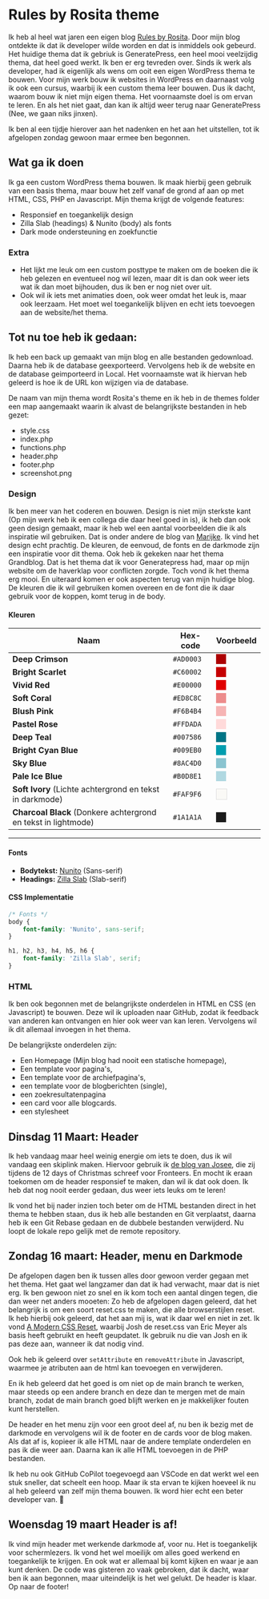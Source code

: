 # Rules by Rosita theme

Ik heb al heel wat jaren een eigen blog [Rules by Rosita](https://www.rulesbyrosita.nl/). Door mijn blog ontdekte ik dat ik developer wilde worden en dat is inmiddels ook gebeurd. 
Het huidige thema dat ik gebriuk is GeneratePress, een heel mooi veelzijdig thema, dat heel goed werkt. Ik ben er erg tevreden over. Sinds ik werk als developer, had ik eigenlijk als wens om ooit een eigen WordPress thema te bouwen. Voor mijn werk bouw ik websites  in WordPress en daarnaast volg ik ook een cursus, waarbij ik een custom thema leer bouwen. Dus ik dacht, waarom bouw ik niet mijn eigen thema. Het voornaamste doel is om ervan te leren. En als het niet gaat, dan kan ik altijd weer terug naar GeneratePress (Nee, we gaan niks jinxen).

Ik ben al een tijdje hierover aan het nadenken en het aan het uitstellen, tot ik afgelopen zondag gewoon maar ermee ben begonnen. 

## Wat ga ik doen

Ik ga een custom WordPress thema bouwen. Ik maak hierbij geen gebruik van een basis thema, maar bouw het zelf vanaf de grond af aan op met HTML, CSS, PHP en Javascript. Mijn thema krijgt de volgende features:

* Responsief en toegankelijk design
* Zilla Slab (headings) & Nunito (body) als fonts
* Dark mode ondersteuning en zoekfunctie

### Extra 

 * Het lijkt me leuk om een custom posttype te maken om de boeken die ik heb gelezen en eventueel nog wil lezen, maar dit is dan ook weer iets wat ik dan moet bijhouden, dus ik ben er nog niet over uit.
 * Ook wil ik iets met animaties doen, ook weer omdat het leuk is, maar ook leerzaam. Het moet wel toegankelijk blijven en echt iets toevoegen aan de website/het thema.

 ## Tot nu toe heb ik gedaan:

 Ik heb een back up gemaakt van mijn blog en alle bestanden gedownload. Daarna heb ik de database geexporteerd. Vervolgens heb ik de website en de database geimporteerd in Local. Het voornaamste wat ik hiervan heb geleerd is hoe ik de URL kon wijzigen via de database. 
 
 De naam van mijn thema wordt Rosita's theme en ik heb in de themes folder een map aangemaakt waarin ik alvast de belangrijkste bestanden in heb gezet:
 * style.css
 * index.php
 * functions.php
 * header.php
 * footer.php
 * screenshot.png

 ### Design
 Ik ben meer van het coderen en bouwen. Design is niet mijn sterkste kant (Op mijn werk heb ik een collega die daar heel goed in is), ik heb dan ook geen design gemaakt, maar ik heb wel een aantal voorbeelden die ik als inspiratie wil gebruiken. Dat is onder andere de blog van [Marijke](https://marijkeluttekes.dev/). Ik vind het design echt prachtig. De kleuren, de eenvoud, de fonts en de darkmode zijn een inspiratie voor dit thema. Ook heb ik gekeken naar het thema Grandblog. Dat is het thema dat ik voor Generatepress had, maar op mijn website om de haverklap voor conflicten zorgde. Toch vond ik het thema erg mooi. En uiteraard komen er ook aspecten terug van mijn huidige blog. De kleuren die ik wil gebruiken komen overeen en de font die ik daar gebruik voor de koppen, komt terug in de body. 

#### Kleuren 

| Naam               | Hex-code  | Voorbeeld |
|--------------------|----------|-----------|
| **Deep Crimson**   | `#AD0003` | <span style="display:inline-block;width:20px;height:20px;background-color:#AD0003;"></span> |
| **Bright Scarlet** | `#C60002` | <span style="display:inline-block;width:20px;height:20px;background-color:#C60002;"></span> |
| **Vivid Red**      | `#E00000` | <span style="display:inline-block;width:20px;height:20px;background-color:#E00000;"></span> |
| **Soft Coral**     | `#ED8C8C` | <span style="display:inline-block;width:20px;height:20px;background-color:#ED8C8C;"></span> |
| **Blush Pink**     | `#F6B4B4` | <span style="display:inline-block;width:20px;height:20px;background-color:#F6B4B4;"></span> |
| **Pastel Rose**    | `#FFDADA` | <span style="display:inline-block;width:20px;height:20px;background-color:#FFDADA;"></span> |
| **Deep Teal**      | `#007586` | <span style="display:inline-block;width:20px;height:20px;background-color:#007586;"></span> |
| **Bright Cyan Blue** | `#009EB0` | <span style="display:inline-block;width:20px;height:20px;background-color:#009EB0;"></span> |
| **Sky Blue**       | `#8AC4D0` | <span style="display:inline-block;width:20px;height:20px;background-color:#8AC4D0;"></span> |
| **Pale Ice Blue**  | `#B0D8E1` | <span style="display:inline-block;width:20px;height:20px;background-color:#B0D8E1;"></span> |
| **Soft Ivory** (Lichte achtergrond en tekst in darkmode) | `#FAF9F6` | <span style="display:inline-block;width:20px;height:20px;background-color:#FAF9F6;border:1px solid #ddd;"></span> |
| **Charcoal Black** (Donkere achtergrond en tekst in lightmode) | `#1A1A1A` | <span style="display:inline-block;width:20px;height:20px;background-color:#1A1A1A;"></span> |

---

####  Fonts

- **Bodytekst:** [Nunito](https://fonts.google.com/specimen/Nunito) (Sans-serif)  
- **Headings:** [Zilla Slab](https://fonts.google.com/specimen/Zilla+Slab) (Slab-serif)  

#### CSS Implementatie
```css
/* Fonts */
body {
    font-family: 'Nunito', sans-serif;
}

h1, h2, h3, h4, h5, h6 {
    font-family: 'Zilla Slab', serif;
}
```

 ### HTML
 Ik ben ook begonnen met de belangrijkste onderdelen in HTML en CSS (en Javascript) te bouwen. Deze wil ik uploaden naar GitHub, zodat ik feedback van anderen kan ontvangen en hier ook weer van kan leren. Vervolgens wil ik dit allemaal invoegen in het thema. 

 De belangrijkste onderdelen zijn:
 * Een Homepage (Mijn blog had nooit een statische homepage),
 * Een template voor pagina's,
 * Een template voor de archiefpagina's,
 * een template voor de blogberichten (single),
 * een zoekresultatenpagina
 * een card voor alle blogcards. 
 * een stylesheet

## Dinsdag 11 Maart: Header

Ik heb vandaag maar heel weinig energie om iets te doen, dus ik wil vandaag een skiplink maken. Hiervoor gebruik ik [de blog van Josee](https://www.fronteers.nl/nl/blog/2025/01/easy-a11y), die zij tijdens de 12 days of Christmas schreef voor Fronteers. En mocht ik eraan toekomen om de header responsief te maken, dan wil ik dat ook doen. Ik heb dat nog nooit eerder gedaan, dus weer iets leuks om te leren! 

Ik vond het bij nader inzien toch beter om de HTML bestanden direct in het thema te hebben staan, dus ik heb alle bestanden en Git verplaatst, daarna heb ik een Git Rebase gedaan en de dubbele bestanden verwijderd. Nu loopt de lokale repo gelijk met de remote repository.

## Zondag 16 maart: Header, menu en Darkmode

De afgelopen dagen ben ik tussen alles door gewoon verder gegaan met het thema. Het gaat wel langzamer dan dat ik had verwacht, maar dat is niet erg. Ik ben gewoon niet zo snel en ik kom toch een aantal dingen tegen, die dan weer net anders mooeten: Zo heb de afgelopen dagen geleerd, dat het belangrijk is om een soort reset.css te maken, die alle browserstijlen reset. Ik heb hierbij ook geleerd, dat het aan mij is, wat ik daar wel en niet in zet. Ik vond [A Modern CSS Reset](https://www.joshwcomeau.com/css/custom-css-reset/), waarbij Josh de reset.css van Eric Meyer als basis heeft gebruikt en heeft geupdatet. Ik gebruik nu die van Josh en ik pas deze aan, wanneer ik dat nodig vind.

Ook heb ik geleerd over `setAttribute` en `removeAttribute` in Javascript, waarmee je atributen aan de html kan toevoegen en verwijderen. 

En ik heb geleerd dat het goed is om niet op de main branch te werken, maar steeds op een andere branch en deze dan te mergen met de main branch, zodat de main branch goed blijft werken en je makkelijker fouten kunt herstellen. 

De header en het menu zijn voor een groot deel af, nu ben ik bezig met de darkmode en vervolgens wil ik de footer en de cards voor de blog maken. Als dat af is, kopieer ik alle HTML naar de andere template onderdelen en pas ik die weer aan. Daarna kan ik alle HTML toevoegen in de PHP bestanden. 

Ik heb nu ook GitHub CoPilot toegevoegd aan VSCode en dat werkt wel een stuk sneller, dat scheelt een hoop. 
Maar ik sta ervan te kijken hoeveel ik nu al heb geleerd van zelf mijn thema bouwen. Ik word hier echt een beter developer van. :raised_hands:

## Woensdag 19 maart Header is af!

Ik vind mijn header met werkende darkmode af, voor nu. Het is toegankelijk voor schermlezers. Ik vond het wel moeilijk om alles goed werkend en toegankelijk te krijgen. En ook wat er allemaal bij komt kijken en waar je aan kunt denken. De code was gisteren zo vaak gebroken, dat ik dacht, waar ben ik aan begonnen, maar uiteindelijk is het wel gelukt. De header is klaar. Op naar de footer! 